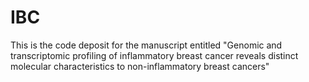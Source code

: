 # IBC
This is the code deposit for the manuscript entitled "Genomic and transcriptomic profiling of inflammatory breast cancer reveals distinct molecular characteristics to non-inflammatory breast cancers"
